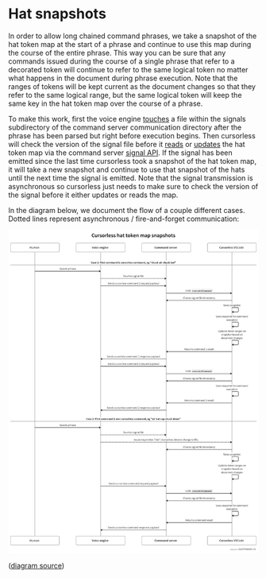 # Hat snapshots

In order to allow long chained command phrases, we take a snapshot of the hat token map at the start of a phrase and continue to use this map during the course of the entire phrase. This way you can be sure that any commands issued during the course of a single phrase that refer to a decorated token will continue to refer to the same logical token no matter what happens in the document during phrase execution. Note that the ranges of tokens will be kept current as the document changes so that they refer to the same logical range, but the same logical token will keep the same key in the hat token map over the course of a phrase.

To make this work, first the voice engine [touches](https://github.com/knausj85/knausj_talon/blob/e373780af16256ab8fd5638af32d97fa23c4c0fc/apps/vscode/command_client/command_client.py#L398) a file within the signals subdirectory of the command server communication directory after the phrase has been parsed but right before execution begins. Then cursorless will check the version of the signal file before it [reads](https://github.com/pokey/cursorless-vscode/blob/2a624888369d41b0531e472d001d63d09912c8aa/src/core/HatTokenMap.ts#L88) or [updates](https://github.com/pokey/cursorless-vscode/blob/main/src/core/HatTokenMap.ts#L70) the hat token map via the command server [signal API](https://github.com/pokey/command-server/blob/2b9f9ea2a38b6e95aa60ff9553a804165e527308/src/extension.ts#L29). If the signal has been emitted since the last time cursorless took a snapshot of the hat token map, it will take a new snapshot and continue to use that snapshot of the hats until the next time the signal is emitted. Note that the signal transmission is asynchronous so cursorless just needs to make sure to check the version of the signal before it either updates or reads the map.

In the diagram below, we document the flow of a couple different cases. Dotted lines represent asynchronous / fire-and-forget communication:

![flow diagram](images/hat-token-map-snapshots.png)

([diagram source](https://swimlanes.io/d/1KkgFFCtj))
